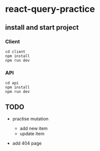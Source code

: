 # react-query-practice

## install and start project

### Client

```
cd client
npm install
npm run dev
```

### API

```
cd api
npm install
npm run dev
```

## TODO

- practise mutation

  - add new item
  - update item

- add 404 page
